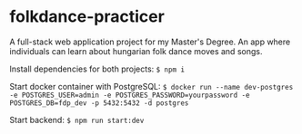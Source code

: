 # folkdance-practicer
A full-stack web application project for my Master's Degree. An app where individuals can learn about hungarian folk dance moves and songs.

Install dependencies for both projects:
`$ npm i`

Start docker container with PostgreSQL:
`$ docker run --name dev-postgres -e POSTGRES_USER=admin -e POSTGRES_PASSWORD=yourpassword -e POSTGRES_DB=fdp_dev -p 5432:5432 -d postgres`

Start backend: 
`$ npm run start:dev`